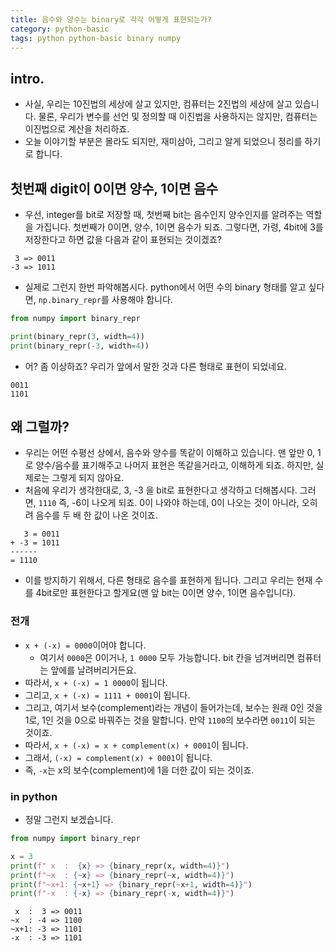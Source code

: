 ```yaml
---
title: 음수와 양수는 binary로 각각 어떻게 표현되는가? 
category: python-basic
tags: python python-basic binary numpy 
---
```


## intro. 

- 사실, 우리는 10진법의 세상에 살고 있지만, 컴퓨터는 2진법의 세상에 살고 있습니다. 물론, 우리가 변수를 선언 및 정의할 때 이진법을 사용하지는 않지만, 컴퓨터는 이진법으로 계산을 처리하죠. 
- 오늘 이야기할 부분은 몰라도 되지만, 재미삼아, 그리고 알게 되었으니 정리를 하기로 합니다. 

## 첫번째 digit이 0이면 양수, 1이면 음수 

- 우선, integer를 bit로 저장할 때, 첫번째 bit는 음수인지 양수인지를 알려주는 역할을 가집니다. 첫번째가 0이면, 양수, 1이면 음수가 되죠. 그렇다면, 가령, 4bit에 3를 저장한다고 하면 값을 다음과 같이 표현되는 것이겠죠?

```
 3 => 0011
-3 => 1011
```

- 실제로 그런지 한번 파악해봅시다. python에서 어떤 수의 binary 형태를 알고 싶다면, `np.binary_repr`를 사용해야 합니다. 

```python
from numpy import binary_repr

print(binary_repr(3, width=4))
print(binary_repr(-3, width=4))
```

- 어? 좀 이상하죠? 우리가 앞에서 말한 것과 다른 형태로 표현이 되었네요.

```
0011
1101
```

## 왜 그럴까? 

- 우리는 어떤 수평선 상에서, 음수와 양수를 똑같이 이해하고 있습니다. 맨 앞만 0, 1로 양수/음수를 표기해주고 나머지 표현은 똑같을거라고, 이해하게 되죠. 하지만, 실제로는 그렇게 되지 않아요. 
- 처음에 우리가 생각한대로, 3, -3 을 bit로 표현한다고 생각하고 더해봅시다. 그러면, `1110` 즉, -6이 나오게 되죠. 0이 나와야 하는데, 0이 나오는 것이 아니라, 오히려 음수를 두 배 한 값이 나온 것이죠.

``` 
   3 = 0011 
+ -3 = 1011
------
= 1110
```

- 이를 방지하기 위해서, 다른 형태로 음수를 표현하게 됩니다. 그리고 우리는 현재 수를 4bit로만 표현한다고 할게요(맨 앞 bit는 0이면 양수, 1이면 음수입니다).

### 전개 

- `x + (-x) = 0000`이어야 합니다. 
    - 여기서 `0000`은 0이거나, `1 0000` 모두 가능합니다. bit 칸을 넘겨버리면 컴퓨터는 앞에를 날려버리거든요. 
- 따라서, `x + (-x) = 1 0000`이 됩니다. 
- 그리고, `x + (-x) = 1111 + 0001`이 됩니다. 
- 그리고, 여기서 보수(complement)라는 개념이 들어가는데, 보수는 원래 0인 것을 1로, 1인 것을 0으로 바꿔주는 것을 말합니다. 만약 `1100`의 보수라면 `0011`이 되는 것이죠. 
- 따라서, `x + (-x) = x + complement(x) + 0001`이 됩니다. 
- 그래서, `(-x) = complement(x) + 0001`이 됩니다. 
- 즉, `-x`는 x의 보수(complement)에 1을 더한 값이 되는 것이죠.

### in python 

- 정말 그런지 보겠습니다.

```python
from numpy import binary_repr

x = 3 
print(f" x  :  {x} => {binary_repr(x, width=4)}")
print(f"~x  : {~x} => {binary_repr(~x, width=4)}")
print(f"~x+1: {~x+1} => {binary_repr(~x+1, width=4)}")
print(f"-x  : {-x} => {binary_repr(-x, width=4)}")
```

```
 x  :  3 => 0011
~x  : -4 => 1100
~x+1: -3 => 1101
-x  : -3 => 1101
```

